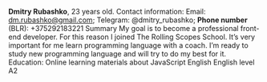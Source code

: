 **Dmitry Rubashko**, 23 years old.
Contact information:
Email: dm.rubashko@gmail.com;
Telegram: @dmitry_rubashko;
**Phone number** (BLR):  +375292183221
Summary
My goal is to become a professional front-end developer. For this reason I joined The Rolling Scopes School. It’s very important for me learn programming language with a coach. I’m ready to study new programming language and will try to do my best for it.  
Education:
Online learning materials about JavaScript 
English
English level A2
